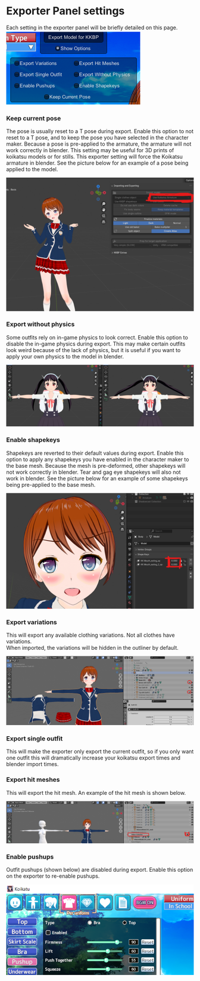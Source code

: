 # Exporter Panel settings
Each setting in the exporter panel will be briefly detailed on this page.  
![ ](https://raw.githubusercontent.com/FlailingFog/flailingfog.github.io/master/assets/images/exportpanel.png)

### Keep current pose

The pose is usually reset to a T pose during export. Enable this option to not reset to a T pose, and to keep the pose you have selected in the character maker. Because a pose is pre-applied to the armature, the armature will not work correctly in blender. This setting may be useful for 3D prints of koikatsu models or for stills. This exporter setting will force the Koikatsu armature in blender. See the picture below for an example of a pose being applied to the model. 

![ ](https://raw.githubusercontent.com/FlailingFog/flailingfog.github.io/master/assets/images/exporter4.png)

### Export without physics

Some outfits rely on in-game physics to look correct. Enable this option to disable the in-game physics during export. This may make certain outfits look weird because of the lack of physics, but it is useful if you want to apply your own physics to the model in blender.

![ ](https://raw.githubusercontent.com/FlailingFog/flailingfog.github.io/master/assets/images/exporter2.1.png)

### Enable shapekeys

Shapekeys are reverted to their default values during export. Enable this option to apply any shapekeys you have enabled in the character maker to the base mesh. Because the mesh is pre-deformed, other shapekeys will not work correctly in blender. Tear and gag eye shapekeys will also not work in blender. See the picture below for an example of some shapekeys being pre-applied to the base mesh. 

![ ](https://raw.githubusercontent.com/FlailingFog/flailingfog.github.io/master/assets/images/exporter3.png)

### Export variations

This will export any available clothing variations. Not all clothes have variations.  
When imported, the variations will be hidden in the outliner by default.

![ ](https://raw.githubusercontent.com/FlailingFog/flailingfog.github.io/master/assets/images/exporter1.png)

### Export single outfit

This will make the exporter only export the current outfit, so if you only want one outfit this will dramatically increase your koikatsu export times and blender import times.

### Export hit meshes

This will export the hit mesh. An example of the hit mesh is shown below.

![ ](https://raw.githubusercontent.com/FlailingFog/flailingfog.github.io/master/assets/images/exporter2.png)

### Enable pushups

Outfit pushups (shown below) are disabled during export. Enable this option on the exporter to re-enable pushups.

![ ](https://raw.githubusercontent.com/FlailingFog/flailingfog.github.io/master/assets/images/exporter2.2.png)
